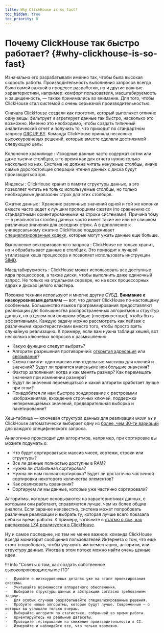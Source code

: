 ```yaml
---
title: Why ClickHouse is so fast?
toc_hidden: true
toc_priority: 8
---
```


#  Почему ClickHouse так быстро работает? {#why-clickhouse-is-so-fast}

Изначально его разрабатывали именно так, чтобы была высокая скорость работы. Производительность выполнения запросов всегда была самой важной в процессе разработки, но и другие важные характеристики, например: комфорт пользователя, масштабируемость и защищенность, — также принимались во внимание. Для того, чтобы ClickHouse стал системой с очень серьезной производительностью. 

Сначала ClickHouse создали как прототип, который выполняет отлично одну вещь: фильтрует и агрегирует данные так быстро, насколько это возможно. Именно это необходимо, чтобы создать типичный аналитический отчет и получить то, что приходит по стандартном запросу [GROUP BY](../../sql-reference/statements/select/group-by.md). Команда ClickHouse приняла несколько высокоуровневых решений, которые вместе сделали достижимой следующую цель: 

Колоночое хранилище
:   Исходные данные часто содержат сотни или даже тысячи столбцов, в то время как для отчета нужно только несколько из них. Система не должна читать ненужные столбцы, иначе самые дорогостоящие операции чтения данных с диска будут производиться зря. 

Индексы
:   ClickHouse хранит в памяти структуры данных, а это позволяет читать не только используемые столбцы, но только необходимые диапазоны строк для этих столбцов.

Сжатие данных
:   Хранение различных значений одной и той же колонки вместе часто ведет к лучшим пропорциям сжатия (по сравнению со стандартными ориентированными на строки системами). Причина тому — в реальности столбец данных часто имеет такие же или не слишком различные значения для соседних строк. А в дополнение к универсальному сжатию ClickHouse поддерживает [специализированные кодеки](../../sql-reference/statements/create/table.md#create-query-specialized-codecs), которые могут ужать данные еще больше. 

Выполнение векторизованного запроса
:   ClickHouse не только хранит, но и обрабатывает данные в столбцах. Это приводит к лучшей утилизации кеша процессора и позволяет использовать инструкции [SIMD](https://en.wikipedia.org/wiki/SIMD).

Масштабируемость
:   ClickHouse может использовать все доступные ядра процессоров, а также диски, чтобы выполнить даже одиночный запрос. Не только на отдельном сервере, но на всех процессорных ядрах и дисках целого кластера.

Похожие техники используют и многие другие СУБД. **Внимание к низкоуровневым деталям** — вот, что делает ClickHouse по-настоящему особенным. Большинство языков программирования предоставляют реализации для большинства распространенных алгоритмов и структур данных, но в целом они слишком общие (поверхностные), чтобы быть эффективными. Каждую задачу можно рассмотреть как пейзаж с различными характеристиками вместо того, чтобы просто взять случайную реализацию. К примеру, если вам нужна таблица хешей, вот несколько ключевых вопросов к размышлению:

-   Какую функцию следует выбрать?
-   Алгоритм разрешения противоречий: [открытая адресация](https://en.wikipedia.org/wiki/Open_addressing) или [связывание](https://en.wikipedia.org/wiki/Hash_table#Separate_chaining)?
-   Схема памяти: один массив или отдельные массивы для ключей и значений? Будут ли хранится маленькие или большие значения?
-   Фактор заполнения: когда и как менять размер? Как перемещать значения при изменении размера?
-   Будут ли значения перемещаться и какой алгоритм сработает лучше при этом?
-   Понадобится ли нам быстрое зондирование с растровыми изображениями, вхождение строчных ключей, поддержка неперемещаемых значений, предварительная выборка и пакетирование?

Хеш-таблица — ключевая структура данных для реализации `GROUP BY` и ClickHouse автоматически выбирает одну из [более, чем 30-ти вариаций](https://github.com/ClickHouse/ClickHouse/blob/master/src/Interpreters/Aggregator.h) для каждого специфического запроса.

Аналогично происходит для алгоритмов, например, при сортировке вы можете подумать о:

-   Что будет сортироваться: массив чисел, кортежи, строки или структуры?
-   Все ли данные полностью доступны в RAM?
-   Нужна ли стабильная сортировка?
-   Нужна ли нам полная сортировка? Будет ли достаточно частичной сортировки некоторого количества элементов?
-   Как реализовать сравнения?
-   Сортируем ли мы данные, которые уже частично сортировали?

Алгоритмы, которые основываются на характеристиках данных, с которыми они работают, справляются лучше, чем их более общие аналоги. Если заранее неизвестно, система может попробовать различные реализации и выбрать ту, которая лучше всего показала себя во время работы. К примеру, загляните в [статью о том, как распаковка LZ4 реализуется в ClickHouse](https://habr.com/en/company/yandex/blog/457612/). 

Ну и самое последнее, но тем не менее важное: команда ClickHouse всегда мониторит сообщения пользователей Интернета о том, что еще стоит попробовать, чтобы улучшить имплементацию, алгоритм, или структуру данных. Иногда в этом потоке можно найти очень ценные идеи.

!!! info "Советы о том, как создать собственное высокопроизводительное ПО"


    -   Думайте о низкоуровневых деталях уже на этапе проектирования системы.
    -   Учитывайте возможности аппаратного обеспечения.
    -   Выбирайте структуры данных и абстракции согласно требованиям задачи.
    -   Для особых случаев разрабатывайте специализированные решения.
    -   Пробуйте новые алгоритмы, которые будут лучше. Современные — о которых вы услышали только вчераы.
    -   Выбирайте алгоритм по статистике, собранной во время работы.
    -   Ориентируйтесь на реальные датасеты.
    -   Проводите тестирование на снижение производительности в CI.
    -   Измеряйте и наблюдайте все, что только возможно.
